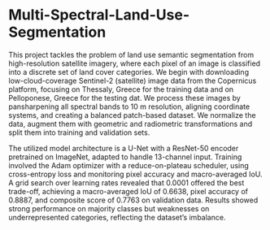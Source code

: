 # Multi-Spectral-Land-Use-Segmentation


This project tackles the problem of land use semantic segmentation from high-resolution satellite imagery, where each pixel of an image is classified into a discrete set of land cover categories. We begin with downloading low-cloud-coverage Sentinel-2 (satellite) image data from the Copernicus platform, focusing on Thessaly, Greece for the training data and on Pelloponese, Greece for the testing dat. We process these images by pansharpening all spectral bands to 10 m resolution, aligning coordinate systems, and creating a balanced patch-based dataset. We normalize the data, augment them with geometric and radiometric transformations and split them into training and validation sets.

The utilized model architecture is a U-Net with a ResNet-50 encoder pretrained on ImageNet, adapted to handle 13-channel input. Training involved the Adam optimizer with a reduce-on-plateau scheduler, using cross-entropy loss and monitoring pixel accuracy and macro-averaged IoU. A grid search over learning rates revealed that 0.0001 offered the best trade-off, achieving a macro-averaged IoU of 0.6638, pixel accuracy of 0.8887, and composite score of 0.7763 on validation data. Results showed strong performance on majority classes but weaknesses on underrepresented categories, reflecting the dataset’s imbalance.
